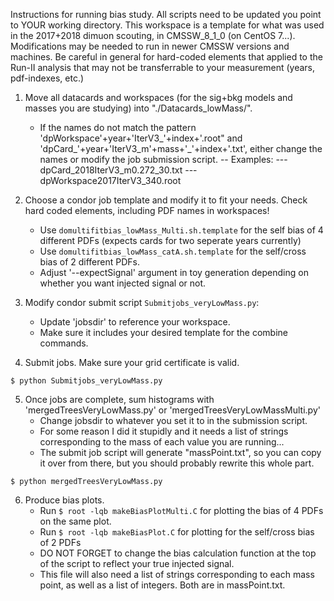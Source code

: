 Instructions for running bias study.  All scripts need to be updated you point to YOUR working directory. This workspace is a template for what was used in the 2017+2018 dimuon scouting, in CMSSW_8_1_0 (on CentOS 7...).  Modifications may be needed to run in newer CMSSW versions and machines. Be careful in general for hard-coded elements that applied to the Run-II analysis that may not be transferrable to your measurement (years, pdf-indexes, etc.)

1. Move all datacards and workspaces (for the sig+bkg models and masses you are studying) into "./Datacards_lowMass/".
   - If the names do not match the pattern 'dpWorkspace'+year+'IterV3_'+index+'.root" and 'dpCard_'+year+'IterV3_m'+mass+'_'+index+'.txt', either change the names or modify the job submission script.
      -- Examples:
	---dpCard_2018IterV3_m0.272_30.txt
	---dpWorkspace2017IterV3_340.root

2. Choose a condor job template and modify it to fit your needs. Check hard coded elements, including PDF names in workspaces!
    - Use `domultifitbias_lowMass_Multi.sh.template` for the self bias of 4 different PDFs (expects cards for two seperate years currently)
    - Use `domultifitbias_lowMass_catA.sh.template` for the self/cross bias of 2 different PDFs.
    - Adjust '--expectSignal' argument in toy generation depending on whether you want injected signal or not.

3. Modify condor submit script `Submitjobs_veryLowMass.py`:
   - Update 'jobsdir' to reference your workspace.
   - Make sure it includes your desired template for the combine commands.

4. Submit jobs. Make sure your grid certificate is valid.

```
$ python Submitjobs_veryLowMass.py   
```

5. Once jobs are complete, sum histograms with 'mergedTreesVeryLowMass.py' or 'mergedTreesVeryLowMassMulti.py'
   - Change jobsdir to whatever you set it to in the submission script.
   - For some reason I did it stupidly and it needs a list of strings corresponding to the mass of each value you are running...
   - The submit job script will generate "massPoint.txt", so you can copy it over from there, but you should probably rewrite this whole part.

```
$ python mergedTreesVeryLowMass.py
```

6. Produce bias plots.
   - Run `$ root -lqb makeBiasPlotMulti.C` for plotting the bias of 4 PDFs on the same plot.
   - Run `$ root -lqb makeBiasPlot.C` for plotting for the self/cross bias of 2 PDFs
   - DO NOT FORGET to change the bias calculation function at the top of the script to reflect your true injected signal.
   - This file will also need a list of strings corresponding to each mass point, as well as a list of integers.  Both are in massPoint.txt.
